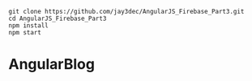 ```
git clone https://github.com/jay3dec/AngularJS_Firebase_Part3.git
cd AngularJS_Firebase_Part3
npm install
npm start
```
# AngularBlog 
